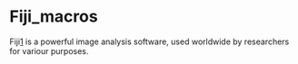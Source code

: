 # Fiji_macros

Fiji[1] is a powerful image analysis software, used worldwide by researchers for variour purposes. 

[1]: https://imagej.net/software/fiji/
